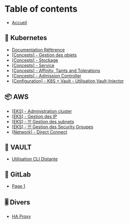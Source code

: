 # Table of contents

* [Accueil](README.md)

## 🧊 Kubernetes

* [Documentation Référence](kubernetes/documentation-reference.md)
* [\[Concepts\] - Gestion des objets](kubernetes/concepts-gestion-des-objets.md)
* [\[Concepts\] - Stockage](kubernetes/vision-and-values.md)
* [\[Concepts\] - Service](kubernetes/concepts-service.md)
* [\[Concepts\] - Affinity, Taints and Tolerations](kubernetes/concepts-affinity-taints-and-tolerations.md)
* [\[Concepts\] - Admission Controller](kubernetes/concepts-admission-controller.md)
* [\[Configuration\] - K8S + Vault - Utilisation Vault-Injector](kubernetes/configuration-k8s-+-vault-utilisation-vault-injector.md)

## 📦 AWS

* [\[EKS\] - Administration cluster](aws/page-2.md)
* [\[EKS\] - Gestion des IP](aws/eks-gestion-des-ip.md)
* [\[EKS\] - !!! Gestion des subnets](aws/eks-gestion-des-subnets.md)
* [\[EKS\] - !!! Gestion des Security Groupes](aws/eks-gestion-des-security-groupes.md)
* [\[Network\] - Direct Connect](aws/network-direct-connect.md)

## 🔑 VAULT

* [Utilisation CLI Distante](vault/utilisation-cli-distante.md)

## 🦊 GitLab

* [Page 1](gitlab/page-1.md)

## 🎚 Divers

* [HA Proxy](divers/test-page.md)
